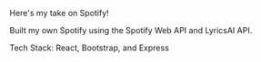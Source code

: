 Here's my take on Spotify!

Built my own Spotify using the Spotify Web API and LyricsAI API.

Tech Stack: React, Bootstrap, and Express
